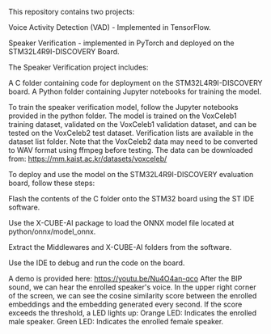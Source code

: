 
This repository contains two projects:

Voice Activity Detection (VAD) - Implemented in TensorFlow.

Speaker Verification - implemented in PyTorch and deployed on the STM32L4R9I-DISCOVERY Board.

The Speaker Verification project includes:

A C folder containing code for deployment on the STM32L4R9I-DISCOVERY board.
A Python folder containing Jupyter notebooks for training the model.

To train the speaker verification model, follow the Jupyter notebooks provided in the python folder. The model is trained on the VoxCeleb1 training dataset, validated on the VoxCeleb1 validation dataset, and can be tested on the VoxCeleb2 test dataset. Verification lists are available in the dataset list folder. Note that the VoxCeleb2 data may need to be converted to WAV format using ffmpeg before testing. The data can be downloaded from: https://mm.kaist.ac.kr/datasets/voxceleb/

To deploy and use the model on the STM32L4R9I-DISCOVERY evaluation board, follow these steps:

Flash the contents of the C folder onto the STM32 board using the ST IDE software.

Use the X-CUBE-AI package to load the ONNX model file located at python/onnx/model_onnx.

Extract the Middlewares and X-CUBE-AI folders from the software.

Use the IDE to debug and run the code on the board.

A demo is provided here:
https://youtu.be/Nu4O4an-qco
After the BIP sound, we can hear the enrolled speaker's voice.
In the upper right corner of the screen, we can see the cosine similarity score between the enrolled embeddings and the embedding generated every second.
If the score exceeds the threshold, a LED lights up:
Orange LED: Indicates the enrolled male speaker.
Green LED: Indicates the enrolled female speaker.
